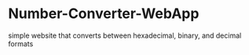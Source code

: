 # Number-Converter-WebApp
simple website that converts between hexadecimal, binary, and decimal formats
